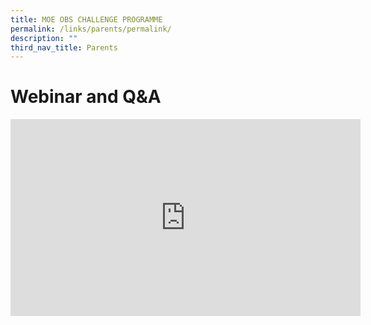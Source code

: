 ```yaml
---
title: MOE OBS CHALLENGE PROGRAMME
permalink: /links/parents/permalink/
description: ""
third_nav_title: Parents
---
```


# Webinar and Q&amp;A

<iframe allowfullscreen="" allow="accelerometer; autoplay; clipboard-write; encrypted-media; gyroscope; picture-in-picture; web-share" frameborder="0" title="YouTube video player" src="https://www.youtube.com/embed/mwO4N268k9c" height="315" width="560"></iframe>